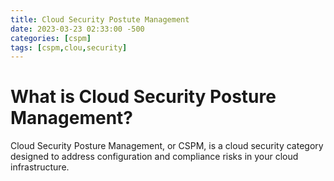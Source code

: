 ```yaml
---
title: Cloud Security Postute Management
date: 2023-03-23 02:33:00 -500
categories: [cspm]
tags: [cspm,clou,security]
---
```


# What is Cloud Security Posture Management?

Cloud Security Posture Management, or CSPM, is a cloud security category designed to address configuration and compliance risks in your cloud infrastructure.
